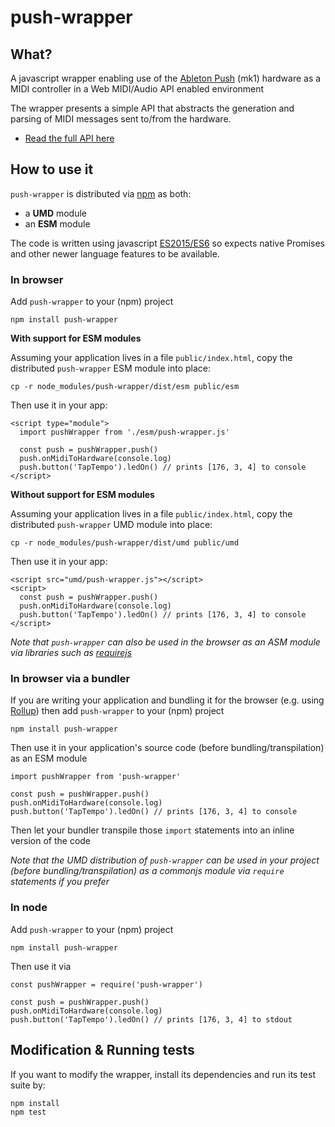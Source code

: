 # push-wrapper

## What?

A javascript wrapper enabling use of the [Ableton Push](https://www.ableton.com/en/push/) (mk1) hardware as a MIDI controller in a Web MIDI/Audio API enabled environment

The wrapper presents a simple API that abstracts the generation and parsing of MIDI messages sent to/from the hardware.
- [Read the full API here](https://github.com/crosslandwa/push-wrapper/blob/master/API.md)

## How to use it

`push-wrapper` is distributed via [npm](https://www.npmjs.com/package/push-wrapper) as both:
- a **UMD** module
- an **ESM** module

The code is written using javascript [ES2015/ES6](http://es6-features.org/) so expects native Promises and other newer language features to be available.

### In browser

Add `push-wrapper` to your (npm) project
```
npm install push-wrapper
```

**With support for ESM modules**

Assuming your application lives in a file `public/index.html`, copy the distributed `push-wrapper` ESM module into place:
```
cp -r node_modules/push-wrapper/dist/esm public/esm
```

Then use it in your app:
```
<script type="module">
  import pushWrapper from './esm/push-wrapper.js'

  const push = pushWrapper.push()
  push.onMidiToHardware(console.log)
  push.button('TapTempo').ledOn() // prints [176, 3, 4] to console
</script>
```

**Without support for ESM modules**

Assuming your application lives in a file `public/index.html`, copy the distributed `push-wrapper` UMD module into place:
```
cp -r node_modules/push-wrapper/dist/umd public/umd
```

Then use it in your app:
```
<script src="umd/push-wrapper.js"></script>
<script>
  const push = pushWrapper.push()
  push.onMidiToHardware(console.log)
  push.button('TapTempo').ledOn() // prints [176, 3, 4] to console
</script>
```

_Note that `push-wrapper` can also be used in the browser as an ASM module via libraries such as [requirejs](https://requirejs.org/)_

### In browser via a bundler

If you are writing your application and bundling it for the browser (e.g. using [Rollup](https://rollupjs.org/)) then add `push-wrapper` to your (npm) project
```
npm install push-wrapper
```

Then use it in your application's source code (before bundling/transpilation) as an ESM module
```
import pushWrapper from 'push-wrapper'

const push = pushWrapper.push()
push.onMidiToHardware(console.log)
push.button('TapTempo').ledOn() // prints [176, 3, 4] to console
```

Then let your bundler transpile those `import` statements into an inline version of the code

_Note that the UMD distribution of `push-wrapper` can be used in your project (before bundling/transpilation) as a commonjs module via `require` statements if you prefer_

### In node

Add `push-wrapper` to your (npm) project
```
npm install push-wrapper
```

Then use it via
```
const pushWrapper = require('push-wrapper')

const push = pushWrapper.push()
push.onMidiToHardware(console.log)
push.button('TapTempo').ledOn() // prints [176, 3, 4] to stdout
```

## Modification & Running tests

If you want to modify the wrapper, install its dependencies and run its test suite by:

    npm install
    npm test
